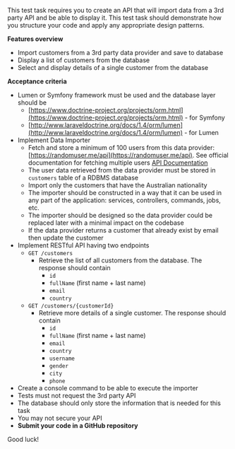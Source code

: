 This test task requires you to create an API that will import data from a 3rd party API and be able to display it. This test task should demonstrate how you structure your code and apply any appropriate design patterns.

**Features overview**

- Import customers from a 3rd party data provider and save to database
- Display a list of customers from the database
- Select and display details of a single customer from the database

**Acceptance criteria**

- Lumen or Symfony framework must be used and the database layer should be
    - [https://www.doctrine-project.org/projects/orm.html](https://www.doctrine-project.org/projects/orm.html) - for Symfony
    - [http://www.laraveldoctrine.org/docs/1.4/orm/lumen](http://www.laraveldoctrine.org/docs/1.4/orm/lumen) - for Lumen
- Implement Data Importer
    - Fetch and store a minimum of 100 users from this data provider: [https://randomuser.me/api](https://randomuser.me/api). See official documentation for fetching multiple users [API Documentation](https://randomuser.me/documentation)
    - The user data retrieved from the data provider must be stored in `customers` table of a RDBMS database
    - Import only the customers that have the Australian nationality
    - The importer should be constructed in a way that it can be used in any part of the application: services, controllers, commands, jobs, etc.
    - The importer should be designed so the data provider could be replaced later with a minimal impact on the codebase
    - If the data provider returns a customer that already exist by email then update the customer
- Implement RESTful API having two endpoints
    - `GET /customers`
        - Retrieve the list of all customers from the database. The response should contain
            - `id`
            - `fullName` (first name + last name)
            - `email`
            - `country`
    - `GET /customers/{customerId}`
        - Retrieve more details of a single customer. The response should contain
            - `id`
            - `fullName` (first name + last name)
            - `email`
            - `country`
            - `username`
            - `gender`
            - `city`
            - `phone`
- Create a console command to be able to execute the importer
- Tests must not request the 3rd party API
- The database should only store the information that is needed for this task
- You may not secure your API
- **Submit your code in a GitHub repository**

Good luck!